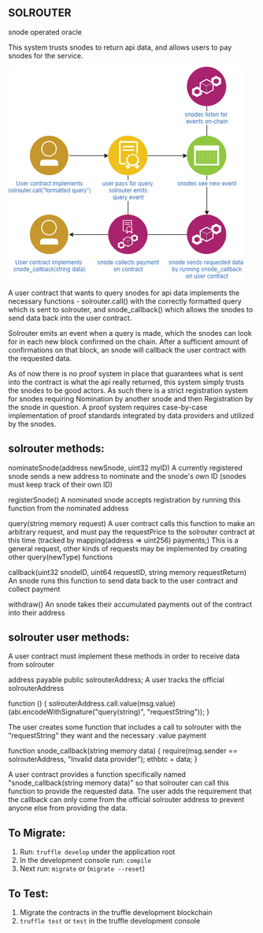 ## SOLROUTER

snode operated oracle

This system trusts snodes to return api data, and allows users to pay snodes for the service.

![system diagram](solrouter.png)

A user contract that wants to query snodes for api data implements the necessary functions - solrouter.call() with the correctly formatted query which is sent to solrouter, and snode_callback() which allows the snodes to send data back into the user contract.

Solrouter emits an event when a query is made, which the snodes can look for in each new block confirmed on the chain. After a sufficient amount of confirmations on that block, an snode will callback the user contract with the requested data.

As of now there is no proof system in place that guarantees what is sent into the contract is what the api really returned, this system simply trusts the snodes to be good actors. As such there is a strict registration system for snodes requiring Nomination by another snode and then Registration by the snode in question.
A proof system requires case-by-case implementation of proof standards integrated by data providers and utilized by the snodes.

## solrouter methods:  

nominateSnode(address newSnode, uint32 myID)
A currently registered snode sends a new address to nominate and the snode's own ID (snodes must keep track of their own ID)

registerSnode()
A nominated snode accepts registration by running this function from the nominated address

query(string memory request) 
A user contract calls this function to make an arbitrary request, and must pay the requestPrice to the solrouter contract at this time (tracked by  mapping(address => uint256) payments;)
This is a general request, other kinds of requests may be implemented by creating other query(newType) functions

callback(uint32 snodeID, uint64 requestID, string memory requestReturn)
An snode runs this function to send data back to the user contract and collect payment

withdraw()
An snode takes their accumulated payments out of the contract into their address

## solrouter user methods:
A user contract must implement these methods in order to receive data from solrouter

address payable public solrouterAddress;
A user tracks the official solrouterAddress

function () {
	solrouterAddress.call.value(msg.value)(abi.encodeWithSignature("query(string)", "requestString"));
}

The user creates some function that includes a call to solrouter with the "requestString" they want and the necessary .value payment

function snode_callback(string memory data) {
	require(msg.sender == solrouterAddress, "Invalid data provider");
        ethbtc = data;
}

A user contract provides a function specifically named "snode_callback(string memory data)" so that solrouter can call this function to provide the requested data. The user adds the requirement that the callback can only come from the official solrouter address to prevent anyone else from providing the data.


## To Migrate:
1. Run: `truffle develop` under the application root
2. In the development console run: `compile`
3. Next run: `migrate` or (`migrate --reset`)

## To Test:
1. Migrate the contracts in the truffle development blockchain
2. `truffle test` or `test` in the truffle development console 
